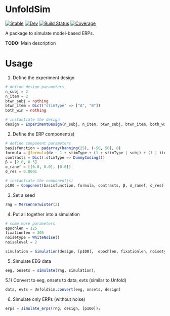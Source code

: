 # UnfoldSim

[![Stable](https://img.shields.io/badge/docs-stable-blue.svg)](https://behinger.github.io/UnfoldSim.jl/stable/)
[![Dev](https://img.shields.io/badge/docs-dev-blue.svg)](https://behinger.github.io/UnfoldSim.jl/dev/)
[![Build Status](https://github.com/behinger/UnfoldSim.jl/actions/workflows/CI.yml/badge.svg?branch=main)](https://github.com/behinger/UnfoldSim.jl/actions/workflows/CI.yml?query=branch%3Amain)
[![Coverage](https://codecov.io/gh/behinger/UnfoldSim.jl/branch/main/graph/badge.svg)](https://codecov.io/gh/behinger/UnfoldSim.jl)


A package to simulate model-based ERPs.

**TODO:** Main description

# Usage

1) Define the experiment design
```julia
# define design parameters
n_subj = 2
n_item = 2
btwn_subj = nothing
btwn_item = Dict("stimType" => ["A", "B"])
both_win = nothing

# instantiate the design
design = ExperimentDesign(n_subj, n_item, btwn_subj, btwn_item, both_win)
```

2) Define the ERP component(s)
```julia
# define component parameters
basisfunction = padarray(hanning(25), (-50, 50), 0)
formula = @formula(dv ~ 1 + stimType + (1 + stimType | subj) + (1 | item))
contrasts = Dict(:stimType => DummyCoding())
β = [2.0, 0.5]
σ_ranef = [[0.0, 0.0], [0.0]]
σ_res = 0.0001

# instantiate the component(s)
p100 = Component(basisfunction, formula, contrasts, β, σ_ranef, σ_res)
```

3) Set a seed
```julia
rng = MersenneTwister(2)
```

4) Put all together into a simulation
```julia
# some more parameters
epochlen = 125
fixationlen = 305
noisetype = WhiteNoise()
noiselevel = 2

simulation = Simulation(design, [p100],  epochlen, fixationlen, noisetype, noiselevel)
```

5) Simulate EEG data
```julia
eeg, onsets = simulate(rng, simulation);
```

5.1) Convert to eeg, onsets to data, evts (similar to Unfold)
```julia
data, evts = UnfoldSim.convert(eeg, onsets, design)
```

6) Simulate only ERPs (without noise)
```julia
erps = simulate_erps(rng, design, [p100]);
```
